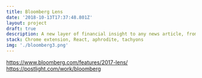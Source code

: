```yaml
---
title: Bloomberg Lens
date: '2018-10-13T17:37:48.801Z'
layout: project
draft: true
description: A new layer of financial insight to any news article, from any website.
stack: Chrome extension, React, aphrodite, tachyons
img: './bloomberg3.png'
---
```


https://www.bloomberg.com/features/2017-lens/
https://postlight.com/work/bloomberg
